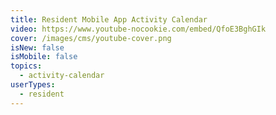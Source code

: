 ```yaml
---
title: Resident Mobile App Activity Calendar
video: https://www.youtube-nocookie.com/embed/QfoE3BghGIk
cover: /images/cms/youtube-cover.png
isNew: false
isMobile: false
topics:
  - activity-calendar
userTypes:
  - resident
---
```

